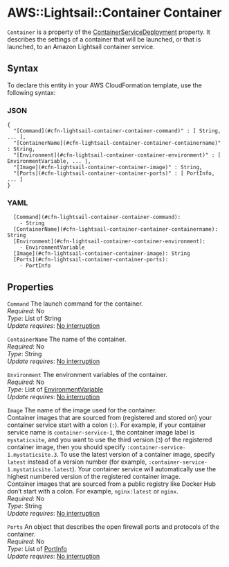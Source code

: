 # AWS::Lightsail::Container Container<a name="aws-properties-lightsail-container-container"></a>

`Container` is a property of the [ContainerServiceDeployment](https://docs.aws.amazon.com/AWSCloudFormation/latest/UserGuide/aws-properties-lightsail-container-containerservicedeployment.html) property\. It describes the settings of a container that will be launched, or that is launched, to an Amazon Lightsail container service\.

## Syntax<a name="aws-properties-lightsail-container-container-syntax"></a>

To declare this entity in your AWS CloudFormation template, use the following syntax:

### JSON<a name="aws-properties-lightsail-container-container-syntax.json"></a>

```
{
  "[Command](#cfn-lightsail-container-container-command)" : [ String, ... ],
  "[ContainerName](#cfn-lightsail-container-container-containername)" : String,
  "[Environment](#cfn-lightsail-container-container-environment)" : [ EnvironmentVariable, ... ],
  "[Image](#cfn-lightsail-container-container-image)" : String,
  "[Ports](#cfn-lightsail-container-container-ports)" : [ PortInfo, ... ]
}
```

### YAML<a name="aws-properties-lightsail-container-container-syntax.yaml"></a>

```
  [Command](#cfn-lightsail-container-container-command): 
    - String
  [ContainerName](#cfn-lightsail-container-container-containername): String
  [Environment](#cfn-lightsail-container-container-environment): 
    - EnvironmentVariable
  [Image](#cfn-lightsail-container-container-image): String
  [Ports](#cfn-lightsail-container-container-ports): 
    - PortInfo
```

## Properties<a name="aws-properties-lightsail-container-container-properties"></a>

`Command`  <a name="cfn-lightsail-container-container-command"></a>
The launch command for the container\.  
*Required*: No  
*Type*: List of String  
*Update requires*: [No interruption](https://docs.aws.amazon.com/AWSCloudFormation/latest/UserGuide/using-cfn-updating-stacks-update-behaviors.html#update-no-interrupt)

`ContainerName`  <a name="cfn-lightsail-container-container-containername"></a>
The name of the container\.  
*Required*: No  
*Type*: String  
*Update requires*: [No interruption](https://docs.aws.amazon.com/AWSCloudFormation/latest/UserGuide/using-cfn-updating-stacks-update-behaviors.html#update-no-interrupt)

`Environment`  <a name="cfn-lightsail-container-container-environment"></a>
The environment variables of the container\.  
*Required*: No  
*Type*: List of [EnvironmentVariable](aws-properties-lightsail-container-environmentvariable.md)  
*Update requires*: [No interruption](https://docs.aws.amazon.com/AWSCloudFormation/latest/UserGuide/using-cfn-updating-stacks-update-behaviors.html#update-no-interrupt)

`Image`  <a name="cfn-lightsail-container-container-image"></a>
The name of the image used for the container\.  
Container images that are sourced from \(registered and stored on\) your container service start with a colon \(`:`\)\. For example, if your container service name is `container-service-1`, the container image label is `mystaticsite`, and you want to use the third version \(`3`\) of the registered container image, then you should specify `:container-service-1.mystaticsite.3`\. To use the latest version of a container image, specify `latest` instead of a version number \(for example, `:container-service-1.mystaticsite.latest`\)\. Your container service will automatically use the highest numbered version of the registered container image\.  
Container images that are sourced from a public registry like Docker Hub don’t start with a colon\. For example, `nginx:latest` or `nginx`\.  
*Required*: No  
*Type*: String  
*Update requires*: [No interruption](https://docs.aws.amazon.com/AWSCloudFormation/latest/UserGuide/using-cfn-updating-stacks-update-behaviors.html#update-no-interrupt)

`Ports`  <a name="cfn-lightsail-container-container-ports"></a>
An object that describes the open firewall ports and protocols of the container\.  
*Required*: No  
*Type*: List of [PortInfo](aws-properties-lightsail-container-portinfo.md)  
*Update requires*: [No interruption](https://docs.aws.amazon.com/AWSCloudFormation/latest/UserGuide/using-cfn-updating-stacks-update-behaviors.html#update-no-interrupt)